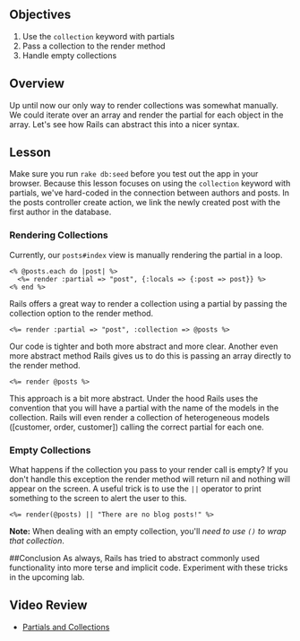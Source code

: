 ## Objectives

 1. Use the `collection` keyword with partials
 2. Pass a collection to the render method
 3. Handle empty collections

## Overview
Up until now our only way to render collections was somewhat manually.  We could iterate over an array and render the partial for each object in the array.  Let's see how Rails can abstract this into a nicer syntax.

## Lesson

Make sure you run `rake db:seed` before you test out the app in your browser. Because this lesson focuses on using the `collection` keyword with partials, we've hard-coded in the connection between authors and posts. In the posts controller create action, we link the newly created post with the first author in the database.

### Rendering Collections
Currently, our `posts#index` view is manually rendering the partial in a loop.
```erb
<% @posts.each do |post| %>
  <%= render :partial => "post", {:locals => {:post => post}} %>
<% end %>
```

Rails offers a great way to render a collection using a partial by passing the collection option to the render method.

```erb
<%= render :partial => "post", :collection => @posts %>
```

Our code is tighter and both more abstract and more clear.
Another even more abstract method Rails gives us to do this is passing an array directly to the render method.

```erb
<%= render @posts %>
```

This approach is a bit more abstract.  Under the hood Rails uses the convention that you will have a partial with the name of the models in the collection.  Rails will even render a collection of heterogeneous models ([customer, order, customer]) calling the correct partial for each one.

### Empty Collections

What happens if the collection you pass to your render call is empty?  If you don't handle this exception the render method will return nil and nothing will appear on the screen.  A useful trick is to use the `||` operator to print something to the screen to alert the user to this.

```erb
<%= render(@posts) || "There are no blog posts!" %>
```

**Note:** When dealing with an empty collection, you'll *need to use `()` to wrap that collection*.

##Conclusion
As always, Rails has tried to abstract commonly used functionality into more terse and implicit code.  Experiment with these tricks in the upcoming lab.

## Video Review

* [Partials and Collections](https://www.youtube.com/watch?v=XpthyOc767U)
